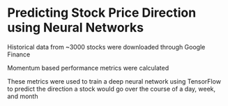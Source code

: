 # Predicting Stock Price Direction using Neural Networks

Historical data from ~3000 stocks were downloaded through Google Finance

Momentum based performance metrics were calculated

These metrics were used to train a deep neural network using TensorFlow to predict the direction a stock would go over the course of a day, week, and month

